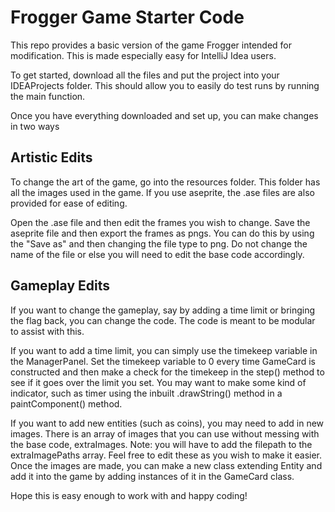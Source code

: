 # Frogger Game Starter Code

This repo provides a basic version of the game Frogger intended for modification.
This is made especially easy for IntelliJ Idea users.

To get started, download all the files and put the project into your IDEAProjects folder.
This should allow you to easily do test runs by running the main function.

Once you have everything downloaded and set up, you can make changes in two ways

## Artistic Edits

To change the art of the game, go into the resources folder. This folder has all the images used in the game.
If you use aseprite, the .ase files are also provided for ease of editing.

Open the .ase file and then edit the frames you wish to change. Save the aseprite file and then export the frames as pngs.
You can do this by using the "Save as" and then changing the file type to png. Do not change the name of the file or else you
will need to edit the base code accordingly.

## Gameplay Edits

If you want to change the gameplay, say by adding a time limit or bringing the flag back, you can change the code.
The code is meant to be modular to assist with this.

If you want to add a time limit, you can simply use the timekeep variable in the ManagerPanel. Set the timekeep variable to 0 every time GameCard is constructed and then make a check for the timekeep in the step() method to see if it goes over the limit you set. You may want to make some kind of indicator, such as timer using the inbuilt .drawString() method in a paintComponent() method.

If you want to add new entities (such as coins), you may need to add in new images. There is an array of images that you can use without messing with the base code, extraImages. Note: you will have to add the filepath to the extraImagePaths array. Feel free to edit these as you wish to make it easier. Once the images are made, you can make a new class extending Entity and add it into the game by adding instances of it in the GameCard class.

Hope this is easy enough to work with and happy coding!